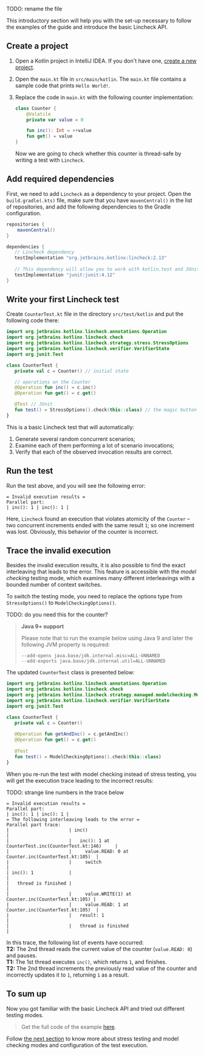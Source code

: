 TODO: rename the file 

This introductory section will help you with the set-up necessary to follow the examples of the guide and introduce the basic Lincheck API.

## Create a project

1. Open a Kotlin project in IntelliJ IDEA. If you don't have one, [create a new project](https://kotlinlang.org/docs/jvm-get-started.html).

2. Open the `main.kt` file in `src/main/kotlin`. The `main.kt` file contains a sample code that prints `Hello World!`.

3. Replace the code in `main.kt` with the following counter implementation:

    ```kotlin
    class Counter {
        @Volatile
        private var value = 0
   
        fun inc(): Int = ++value
        fun get() = value
   }
    ```
   Now we are going to check whether this counter is thread-safe by writing a test with `Lincheck`.
   
## Add required dependencies

First, we need to add `Lincheck` as a dependency to your project. 
Open the `build.gradle(.kts)` file, make sure that you have `mavenCentral()` in the list of repositories, and add the following dependencies to the Gradle configuration.

```groovy
repositories {
    mavenCentral()
}

dependencies {
   // Lincheck dependency
   testImplementation "org.jetbrains.kotlinx:lincheck:2.13"
   
   // This dependency will allow you to work with kotlin.test and JUnit:
   testImplementation "junit:junit:4.12"
}
```

## Write your first Lincheck test
 
Create `CounterTest.kt` file in the directory `src/test/kotlin` and put the following code there:

```kotlin
import org.jetbrains.kotlinx.lincheck.annotations.Operation
import org.jetbrains.kotlinx.lincheck.check
import org.jetbrains.kotlinx.lincheck.strategy.stress.StressOptions
import org.jetbrains.kotlinx.lincheck.verifier.VerifierState
import org.junit.Test

class CounterTest {
   private val c = Counter() // initial state

   // operations on the Counter
   @Operation fun inc() = c.inc()
   @Operation fun get() = c.get()

   @Test // JUnit
   fun test() = StressOptions().check(this::class) // the magic button
}
```

This is a basic Lincheck test that will automatically: 

1. Generate several random concurrent scenarios;
2. Examine each of them performing a lot of scenario invocations;
3. Verify that each of the observed invocation results are correct. 

## Run the test

Run the test above, and you will see the following error:

```text
= Invalid execution results =
Parallel part:
| inc(): 1 | inc(): 1 |
```

Here, `Lincheck` found an execution that violates atomicity of the `Counter` &ndash;
two concurrent increments ended with the same result `1`; so one increment was lost.
Obviously, this behavior of the counter is incorrect.

## Trace the invalid execution

Besides the invalid execution results, it is also possible to find the exact interleaving that leads to the error. 
This feature is accessible with the *model checking* testing mode, which examines many different interleavings with a bounded number of context switches.

To switch the testing mode, you need to replace the options type from `StressOptions()` 
to `ModelCheckingOptions()`.

TODO: do you need this for the counter?
> **Java 9+ support**
>
> Please note that to run the example below using Java 9 and later 
> the following JVM property is required:
> ```text
> --add-opens java.base/jdk.internal.misc=ALL-UNNAMED
> --add-exports java.base/jdk.internal.util=ALL-UNNAMED
> ```

The updated `CounterTest` class is presented below:

```kotlin
import org.jetbrains.kotlinx.lincheck.annotations.Operation
import org.jetbrains.kotlinx.lincheck.check
import org.jetbrains.kotlinx.lincheck.strategy.managed.modelchecking.ModelCheckingOptions
import org.jetbrains.kotlinx.lincheck.verifier.VerifierState
import org.junit.Test

class CounterTest {
   private val c = Counter()
   
   @Operation fun getAndInc() = c.getAndInc()
   @Operation fun get() = c.get()
    
   @Test
   fun test() = ModelCheckingOptions().check(this::class)
}
```

When you re-run the test with model checking instead of stress testing, you will get the execution trace leading to the incorrect results:
    
TODO: strange line numbers in the trace below

```text
= Invalid execution results =
Parallel part:
| inc(): 1 | inc(): 1 |
= The following interleaving leads to the error =
Parallel part trace:
|                      | inc()                                                 |
|                      |   inc(): 1 at CounterTest.inc(CounterTest.kt:146)     |
|                      |     value.READ: 0 at Counter.inc(CounterTest.kt:105)  |
|                      |     switch                                            |
| inc(): 1             |                                                       |
|   thread is finished |                                                       |
|                      |     value.WRITE(1) at Counter.inc(CounterTest.kt:105) |
|                      |     value.READ: 1 at Counter.inc(CounterTest.kt:105)  |
|                      |   result: 1                                           |
|                      |   thread is finished                                  |
```
    
In this trace, the following list of events have occurred:  
**T2:** The 2nd thread reads the current value of the counter (`value.READ: 0`) and pauses.    
**T1:** The 1st thread executes `inc()`, which returns `1`, and finishes.  
**T2:** The 2nd thread increments the previously read value of the counter and incorrectly updates it to `1`, returning `1` as a result.

## To sum up

Now you got familiar with the basic Lincheck API and tried out different testing modes.

> Get the full code of the example [here](../src/jvm/test/org/jetbrains/kotlinx/lincheck/test/guide/CounterTest.kt).

Follow [the next section](testing-modes.md) to know more about stress testing and model checking modes and configuration of the test execution.